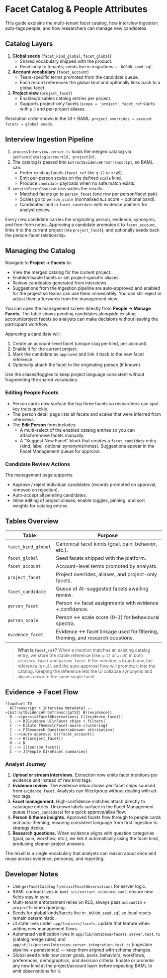 # Facet Catalog & People Attributes

This guide explains the multi-tenant facet catalog, how interview ingestion auto-tags people, and how researchers can manage new candidates.

## Catalog Layers

1. **Global seeds** (`facet_kind_global`, `facet_global`)
   - Shared vocabulary shipped with the product.
   - Read-only to tenants; seeds live in migrations + `_NORUN_seed.sql`.
2. **Account vocabulary** (`facet_account`)
   - Team-specific terms promoted from the candidate queue.
   - Each record references the global kind and optionally links back to a global facet.
3. **Project view** (`project_facet`)
   - Enables/disables catalog entries per project.
   - Supports project-only facets (`scope = 'project'`, `facet_ref` starts with `p:`) and per-project aliases.

Resolution order shown in the UI + BAML: `project overrides → account facets → global seeds`.

## Interview Ingestion Pipeline

1. `processInterview.server.ts` loads the merged catalog via `getFacetCatalog(accountId, projectId)`.
2. The catalog is passed into `ExtractEvidenceFromTranscript`, so BAML can:
   - Prefer existing facets (`facet_ref` like `g:12` or `a:45`).
   - Emit per-person scales on the defined `scale` kind.
   - Produce `candidate` payloads when no safe match exists.
3. `persistFacetObservations` writes the results:
   - Matched facets go to `person_facet` (one row per person/facet pair).
   - Scales go to `person_scale` (normalised `0…1` score + optional band).
   - Candidates land in `facet_candidate` with evidence pointers for analyst review.

Every new candidate carries the originating person, evidence, synonyms, and free-form notes. Approving a candidate promotes it to `facet_account`, links it to the current project (via `project_facet`), and optionally seeds back the person-facet relationship.

## Managing the Catalog

Navigate to **Project → Facets** to:

- View the merged catalog for the current project.
- Enable/disable facets or set project-specific aliases.
- Review candidates generated from interviews.
- Suggestions from the ingestion pipeline are auto-approved and enabled for the project so teams can use them immediately. You can still reject or adjust them afterwards from the management view.

You can open the management screen directly from **People → Manage Facets**. The table shows
pending candidates alongside existing account/project facets so analysts can make decisions
without leaving the participant workflow.

Approving a candidate will:

1. Create an account-level facet (unique slug per kind, per account).
2. Enable it for the current project.
3. Mark the candidate as `approved` and link it back to the new facet reference.
4. Optionally attach the facet to the originating person (if known).

Use the aliases/toggles to keep project language consistent without fragmenting the shared vocabulary.

### Editing People Facets

- Person cards now surface the top three facets so researchers can spot key traits quickly.
- The person detail page lists all facets and scales that were inferred from interviews.
- The **Edit Person** form includes:
  - A multi-select of the enabled catalog entries so you can attach/remove facets manually.
  - A "Suggest New Facet" block that creates a `facet_candidate` entry (kind, label, optional
    synonyms/notes). Suggestions appear in the Facet Management queue for approval.

### Candidate Review Actions

The management page supports:

- Approve / reject individual candidates (records promoted on approval, removed on rejection).
- Auto-accept all pending candidates.
- Inline editing of project aliases, enable toggles, pinning, and sort weights for catalog entries.

## Tables Overview

| Table | Purpose |
| --- | --- |
| `facet_kind_global` | Canonical facet kinds (goal, pain, behavior, etc.). |
| `facet_global` | Seed facets shipped with the platform. |
| `facet_account` | Account-level terms promoted by analysts. |
| `project_facet` | Project overrides, aliases, and project-only facets. |
| `facet_candidate` | Queue of AI-suggested facets awaiting review. |
| `person_facet` | Person ↔ facet assignments with evidence + confidence. |
| `person_scale` | Person ↔ scale score (0–1) for behavioural spectra. |
| `evidence_facet` | Evidence ↔ facet linkage used for filtering, theming, and research questions. |

> **What is `facet_ref`?** When a mention matches an existing catalog entry, we store the stable reference (like `g:12` or `a:45`) in both `evidence_facet` and `person_facet`. If the mention is brand new, the reference is `null` and the auto-approval flow will promote it into the catalog. Keeping the reference lets the UI collapse synonyms and aliases down to the same single facet.

## Evidence → Facet Flow

```mermaid
flowchart TD
  A[Transcript + Interview Metadata] -->|ExtractEvidenceFromTranscriptV2| B((evidence))
  B -->|persistFacetObservations| C((evidence_facet))
  C --> D[Evidence UI\nFacet chips + filters]
  C --> E[Auto Themes\nFacet-aware clustering]
  C --> F[Research Questions\nAnswer attribution]
  C -->|auto-approve| G((facet_account))
  G --> H((project_facet))
  H --> D
  C --> I((person_facet))
  I --> J[People UI\nFacet summaries]
```

### Analyst Journey

1. **Upload or stream interviews.** Extraction now emits facet mentions per evidence unit instead of raw kind tags.
2. **Evidence review.** The evidence inbox shows per-facet chips sourced from `evidence_facet`. Analysts can filter/group without dealing with ad-hoc tags.
3. **Facet management.** High-confidence matches attach directly to catalogue entries. Unknown labels surface in the Facet Management queue (`facet_candidate`) for a quick approve/alias flow.
4. **Person & theme insights.** Approved facets flow through to people cards and auto-theming, ensuring consistent language from first ingestion to strategy decks.
5. **Research questions.** When evidence aligns with question categories (goal, pain, workflow, etc.), we link it automatically using the facet kind, producing cleaner project answers.

The result is a single vocabulary that analysts can reason about once and reuse across evidence, personas, and reporting.

## Developer Notes

- Use `getFacetCatalog` / `persistFacetObservations` for server logic.
- BAML contract lives in `baml_src/extract_evidence.baml`; ensure new fields stay in sync.
- Multi-tenant enforcement relies on RLS; always pass `accountId` + `projectId` when querying.
- Seeds for global kinds/facets live in `_NORUN_seed.sql` so local resets remain deterministic.
- UI state lives under `app/features/facets`; update that feature when adding new management flows.
- Automated verification lives in `app/lib/database/facets.server.test.ts` (catalog merge rules) and `app/utils/processInterview.server.integration.test.ts` (ingestion pipeline + persistence) — keep them aligned with schema changes.
- Global seed kinds now cover goals, pains, behaviors, workflows, preferences, demographics,
  and decision criteria. Enable or promote any new kind at the project/account layer before
  expecting BAML to emit observations for it.
